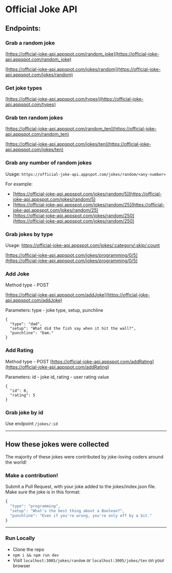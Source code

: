 # Official Joke API

## Endpoints:

### Grab a random joke
[https://official-joke-api.appspot.com/random_joke](https://official-joke-api.appspot.com/random_joke)


[https://official-joke-api.appspot.com/jokes/random](https://official-joke-api.appspot.com/jokes/random)

### Get joke types
[https://official-joke-api.appspot.com/types](https://official-joke-api.appspot.com/types)

### Grab ten random jokes
[https://official-joke-api.appspot.com/random_ten](https://official-joke-api.appspot.com/random_ten)


[https://official-joke-api.appspot.com/jokes/ten](https://official-joke-api.appspot.com/jokes/ten)

### Grab any number of random jokes

Usage: `https://official-joke-api.appspot.com/jokes/random/<any-number>`

For example:
* [https://official-joke-api.appspot.com/jokes/random/5](https://official-joke-api.appspot.com/jokes/random/5)
* [https://official-joke-api.appspot.com/jokes/random/25](https://official-joke-api.appspot.com/jokes/random/25)
* [https://official-joke-api.appspot.com/jokes/random/250](https://official-joke-api.appspot.com/jokes/random/250)

### Grab jokes by type

Usage: https://official-joke-api.appspot.com/jokes/:category/:skip/:count

[https://official-joke-api.appspot.com/jokes/programming/0/5](https://official-joke-api.appspot.com/jokes/programming/0/5)

### Add Joke

Method type - POST

[https://official-joke-api.appspot.com/addJoke](https://official-joke-api.appspot.com/addJoke)

Parameters: type - joke type, setup, punchline
```
{
  "type": "dad",
  "setup": "What did the fish say when it hit the wall?",
  "punchline": "Dam."
}
```


### Add Rating

Method type - POST
[https://official-joke-api.appspot.com/addRating](https://official-joke-api.appspot.com/addRating)

Parameters: id - joke id, rating - user rating value

```
{
  "id": 0,
  "rating": 5 
}
```

### Grab joke by id

Use endpoint `/jokes/:id`

***

## How these jokes were collected

The majority of these jokes were contributed by joke-loving coders around the world!

### Make a contribution!

Submit a Pull Request, with your joke added to the jokes/index.json file. Make sure the joke is in this format:

```javascript
{
  "type": "programming",
  "setup": "What's the best thing about a Boolean?",
  "punchline": "Even if you're wrong, you're only off by a bit."
}
```

***

### Run Locally
* Clone the repo
* `npm i && npm run dev`
* Visit `localhost:3005/jokes/random` or `localhost:3005/jokes/ten` on your browser
